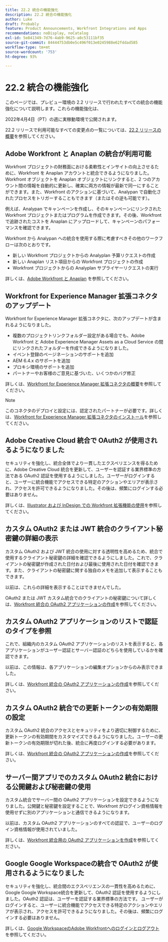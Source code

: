 ```yaml
---
title: 22.2 統合の機能強化
description: 22.2 統合の機能強化
author: Luke
draft: Probably
feature: Product Announcements, Workfront Integrations and Apps
recommendations: noDisplay, noCatalog
exl-id: 5e841349-7d76-4ab9-9625-a0c53111bf35
source-git-commit: 84444753db0e5c496f013e0245988e62fddad585
workflow-type: tm+mt
source-wordcount: '753'
ht-degree: 93%

---
```


# 22.2 統合の機能強化

このページでは、プレビュー環境の 2.2 リリースで行われたすべての統合の機能強化について説明します。これらの機能強化は、

<!--
<MadCap:conditionalText data-mc-conditions="QuicksilverOrClassic.Draft mode">
in January 2022
</MadCap:conditionalText>
-->

2022年4月4日（PT）の週に実稼動環境で公開されます。

22.2 リリースで利用可能なすべての変更点の一覧については、[22.2 リリースの概要](../../../product-announcements/product-releases/22.2-release-activity/22-2-release-overview.md)を参照してください。

## Adobe Workfront と Anaplan の統合が利用可能

Workfront プロジェクトの財務面における柔軟性とインサイトの向上させるために、Workfront を Anaplan アカウントと統合できるようになりました。Workfront オブジェクトを Anaplan オブジェクトにリンクすると、2 つのアカウント間の情報を自動的に更新し、確実に両方の情報が最新で同一にすることができます。また、Workfront のアクションに基づいて、Analypan で自動化されたプロセスをトリガーすることもできます（またはその逆も可能です）。

例えば、Analypan でキャンペーンを作成し、そのキャンペーンにリンクされた Workfront プロジェクトまたはプログラムを作成できます。その後、Workfront で追跡されたコストを Anaplan にアップロードして、キャンペーンのパフォーマンスを確認できます。

Workfront から Analypan への統合を使用する際に考慮すべきその他のワークフローは次のとおりです。

* 新しい Workfront プロジェクトからの Analyplan 予算リクエストの作成
* 新しい Anaplan リスト項目からの Workfront プロジェクトの作成
* Workfront プロジェクトからの Analyplan サプライヤーリクエストの実行

詳しくは、[Adobe Workfront と Anaplan](../../../workfront-integrations-and-apps/adobe-workfront-with-anaplan/anaplan-integration.md) を参照してください。

## Workfront for Experience Manager 拡張コネクタのアップデート

Workfront for Experience Manager 拡張コネクタに、次のアップデートが含まれるようになりました。

* 複数のプロジェクトリンクフォルダー設定がある場合でも、Adobe Workfront と Adobe Experience Manager Assets as a Cloud Service の間にリンクされたフォルダーを作成できるようになりました。
* イベント登録のページネーションのサポートを追加
* AEM 6.4.x のサポートを追加
* プロキシ環境のサポートを追加
* パートナーやお客様のご意見に基づいた、いくつかのバグ修正

詳しくは、[Workfront for Experience Manager 拡張コネクタの概要](../../../documents/workfront-and-experience-manager-integrations/workfront-for-experience-manager-enhanced-connector/workfront-aem-enhanced-connector-overview.md)を参照してください。

>[!NOTE]
>
>このコネクタのデプロイと設定には、認定されたパートナーが必要です。詳しくは、[Workfront for Experience Manager 拡張コネクタのインストール](https://experienceleague.adobe.com/docs/experience-manager-cloud-service/content/assets/integrations/workfront-connector-install.html?lang=ja#)を参照してください。

## Adobe Creative Cloud 統合で OAuth2 が使用されるようになりました

セキュリティを強化し、統合全体でより一貫したエクスペリエンスを得るために、Adobe Creative Cloud 統合を更新して、ユーザーを認証する業界標準の方法である OAuth2 認証を使用するようにしました。ユーザーがログインすると、ユーザーに統合機能でアクセスできる特定のアクションやエリアが表示され、アクセスを許可できるようになりました。その後は、頻繁にログインする必要はありません。

詳しくは、[Illustrator および InDesign での Workfront 拡張機能の使用](../../../documents/workfront-for-adobe-creative-cloud/use-wf-adobe-cc.md)を参照してください。

## カスタム OAuth2 または JWT 統合のクライアント秘密鍵の詳細の表示

カスタム OAuth2 および JWT 統合の使用に対する透明性を高めるため、統合で使用するクライアント秘密鍵の詳細を確認できるようにしました。これで、クライアントの秘密鍵が作成された日付および最後に使用された日付を確認できます。また、クライアントの秘密鍵に関する独自のメモを追加して表示することもできます。

以前は、これらの詳細を表示することはできませんでした。

OAuth2 または JWT カスタム統合でのクライアントの秘密鍵について詳しくは、[Workfront 統合の OAuth2 アプリケーションの作成](../../../administration-and-setup/configure-integrations/create-oauth-application.md)を参照してください。

## カスタム OAuth2 アプリケーションのリストで認証のタイプを参照

これで、組織内のカスタム OAuth2 アプリケーションのリストを表示すると、各アプリケーションがユーザー認証とサーバー認証のどちらを使用しているかを確認できます。

以前は、この情報は、各アプリケーションの編集オプションからのみ表示できました。

詳しくは、[Workfront 統合の OAuth2 アプリケーションの作成](../../../administration-and-setup/configure-integrations/create-oauth-application.md)を参照してください。

## カスタム OAuth2 統合での更新トークンの有効期限の設定

カスタム OAuth2 統合のアクセスとセキュリティをより適切に制御するために、更新トークンの有効期間をカスタマイズできるようになりました。ユーザーの更新トークンの有効期限が切れた後、統合に再度ログインする必要があります。

詳しくは、[Workfront 統合の OAuth2 アプリケーションの作成](../../../administration-and-setup/configure-integrations/create-oauth-application.md)を参照してください。

## サーバー間アプリでのカスタム OAuth2 統合における公開鍵および秘密鍵の使用

カスタム統合でサーバー間の OAuth2 アプリケーションを設定できるようになりました。公開鍵と秘密鍵を設定することで、Workfront がログイン資格情報を使用せずに別のアプリケーションと通信できるようになります。

以前は、カスタム OAuth2 アプリケーションのすべての認証で、ユーザーのログイン資格情報が使用されていました。

詳しくは、[Workfront 統合用の OAuth2 アプリケーションを作成](../../../administration-and-setup/configure-integrations/create-oauth-application.md)を参照してください。

## Google Google Workspaceの統合で OAuth2 が使用されるようになりました

セキュリティを強化し、統合間のエクスペリエンスの一貫性を高めるために、Google Google Workspace統合を更新して、OAuth2 認証を使用するようにしました。OAuth2 認証は、ユーザーを認証する業界標準の方法です。 ユーザーがログインすると、ユーザーに統合機能でアクセスできる特定のアクションやエリアが表示され、アクセスを許可できるようになりました。その後は、頻繁にログインする必要はありません。

詳しくは、[Google WorkspaceのAdobe Workfrontへのログインとログアウト ](../../../workfront-integrations-and-apps/workfront-for-g-suite/log-in-and-out-wf-for-gsuite.md) を参照してください。
